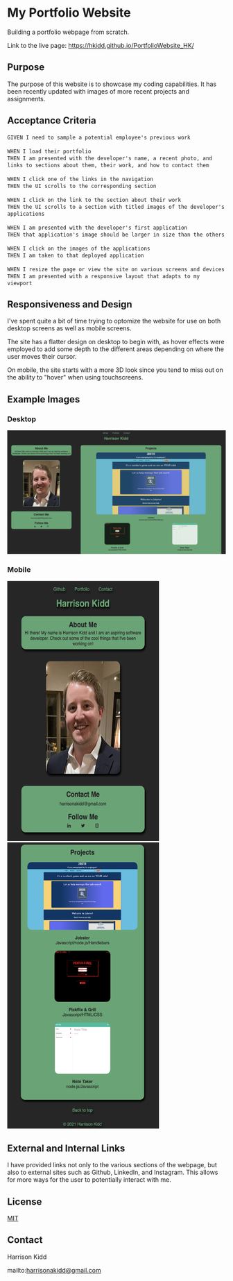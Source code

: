 # My Portfolio Website
Building a portfolio webpage from scratch.

Link to the live page: https://hkidd.github.io/PortfolioWebsite_HK/

## Purpose
The purpose of this website is to showcase my coding capabilities.  It has been recently updated with images of more recent projects and assignments.

## Acceptance Criteria
```
GIVEN I need to sample a potential employee's previous work

WHEN I load their portfolio
THEN I am presented with the developer's name, a recent photo, and links to sections about them, their work, and how to contact them

WHEN I click one of the links in the navigation
THEN the UI scrolls to the corresponding section

WHEN I click on the link to the section about their work
THEN the UI scrolls to a section with titled images of the developer's applications

WHEN I am presented with the developer's first application
THEN that application's image should be larger in size than the others

WHEN I click on the images of the applications
THEN I am taken to that deployed application

WHEN I resize the page or view the site on various screens and devices
THEN I am presented with a responsive layout that adapts to my viewport
```

## Responsiveness and Design
I've spent quite a bit of time trying to optomize the website for use on both desktop screens as well as mobile screens.

The site has a flatter design on desktop to begin with, as hover effects were employed to add some depth to the different areas depending on where the user moves their cursor.

On mobile, the site starts with a more 3D look since you tend to miss out on the ability to "hover" when using touchscreens.

## Example Images
### Desktop
![Desktop](assets/images/updatedDesktop.png)
<br>

### Mobile <br>
<img src="assets/images/updatedMobile1.png" width="350" height="600" />
<img src="assets/images/updatedMobile2.png" width="350" height="660" />

## External and Internal Links
I have provided links not only to the various sections of the webpage, but also to external sites such as Github, LinkedIn, and Instagram.  This allows for more ways for the user to potentially interact with me.

## License
[MIT](https://choosealicense.com/licenses/mit/)

## Contact
Harrison Kidd

mailto:harrisonakidd@gmail.com